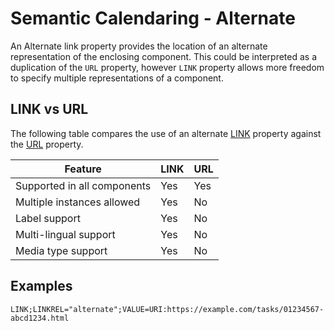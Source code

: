 # Semantic Calendaring - Alternate

An Alternate link property provides the location of an alternate representation of the enclosing component. This
could be interpreted as a duplication of the `URL` property, however `LINK` property allows more freedom to
specify multiple representations of a component.

## LINK vs URL

The following table compares the use of an alternate [LINK](https://www.rfc-editor.org/rfc/rfc9253.html#name-link) property against the
[URL](https://www.rfc-editor.org/rfc/rfc5545.html#section-3.8.4.6) property.

| Feature | LINK | URL |
|---------|------|-----|
| Supported in all components | Yes | Yes |
| Multiple instances allowed | Yes | No |
| Label support | Yes | No |
| Multi-lingual support | Yes | No |
| Media type support | Yes | No |


## Examples

    LINK;LINKREL="alternate";VALUE=URI:https://example.com/tasks/01234567-abcd1234.html
